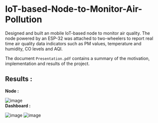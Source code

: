 # IoT-based-Node-to-Monitor-Air-Pollution
Designed and built an mobile IoT-based node to monitor air quality. The node powered by an ESP-32 was attached to two-wheelers to report real time air quality data indicators such as PM values, temperature and humidity, CO levels and AQI.

The document `Presentation.pdf` contains a summary of the motivation, implementation and results of the project. 

## Results : 
**Node :** <br>

![image](https://github.com/user-attachments/assets/ae954145-fe84-46ab-8c7a-315c4e6b37d2)
<br>
**Dashboard :** <br>

![image](https://github.com/user-attachments/assets/7a5993f0-6ebb-4bbd-ab01-bd5ac05078e9)
![image](https://github.com/user-attachments/assets/51d3c853-d391-4130-aea5-1d31e0187501)





